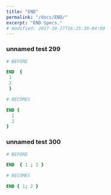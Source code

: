 ```yaml
---
title: "END"
permalink: "/docs/END/"
excerpt: "END Specs."
# modified: 2017-10-27T16:25:30-04:00
---
```

### unnamed test 299
```ruby
# BEFORE

END  { 
 1 
 2 
 } 

```
```ruby
# BECOMES

END {
  1
  2
}

```
### unnamed test 300
```ruby
# BEFORE

END  { 1 ; 2 } 

```
```ruby
# BECOMES

END { 1; 2 }
```
